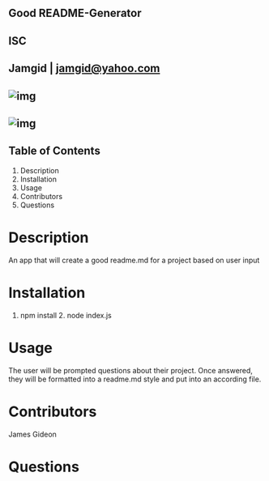 
## Good README-Generator
## ISC
## Jamgid | jamgid@yahoo.com
## ![img](https://avatars0.githubusercontent.com/u/69053531?v=4)
## ![img](https://github.com/Jamgid/README-Generator/blob/master/Assets/README-Demo.gif?raw=true)
## Table of Contents
1. Description
2. Installation
3. Usage
4. Contributors
5. Questions
# Description
An app that will create a good readme.md for a project based on user input
# Installation
1. npm install 2. node index.js
# Usage
The user will be prompted questions about their project. Once answered, they will be formatted into a readme.md style and put into an according file.
# Contributors
James Gideon
# Questions
